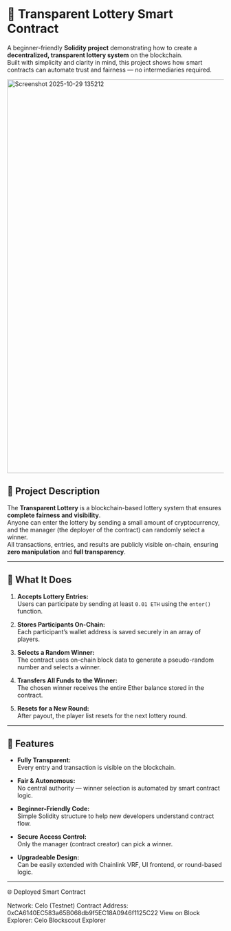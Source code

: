 # 🎰 Transparent Lottery Smart Contract

A beginner-friendly **Solidity project** demonstrating how to create a **decentralized, transparent lottery system** on the blockchain.  
Built with simplicity and clarity in mind, this project shows how smart contracts can automate trust and fairness — no intermediaries required.

<img width="1801" height="915" alt="Screenshot 2025-10-29 135212" src="https://github.com/user-attachments/assets/5794b990-1929-4f3c-986d-afe1b35f9a70" />


## 🧩 Project Description

The **Transparent Lottery** is a blockchain-based lottery system that ensures **complete fairness and visibility**.  
Anyone can enter the lottery by sending a small amount of cryptocurrency, and the manager (the deployer of the contract) can randomly select a winner.  
All transactions, entries, and results are publicly visible on-chain, ensuring **zero manipulation** and **full transparency**.

---

## 🚀 What It Does

1. **Accepts Lottery Entries:**  
   Users can participate by sending at least `0.01 ETH` using the `enter()` function.

2. **Stores Participants On-Chain:**  
   Each participant’s wallet address is saved securely in an array of players.

3. **Selects a Random Winner:**  
   The contract uses on-chain block data to generate a pseudo-random number and selects a winner.

4. **Transfers All Funds to the Winner:**  
   The chosen winner receives the entire Ether balance stored in the contract.

5. **Resets for a New Round:**  
   After payout, the player list resets for the next lottery round.

---

## 🌟 Features

- **Fully Transparent:**  
  Every entry and transaction is visible on the blockchain.  

- **Fair & Autonomous:**  
  No central authority — winner selection is automated by smart contract logic.  

- **Beginner-Friendly Code:**  
  Simple Solidity structure to help new developers understand contract flow.  

- **Secure Access Control:**  
  Only the manager (contract creator) can pick a winner.  

- **Upgradeable Design:**  
  Can be easily extended with Chainlink VRF, UI frontend, or round-based logic.

---



🌐 Deployed Smart Contract

Network: Celo (Testnet)
Contract Address: 0xCA6140EC583a65B068db9f5EC18A0946f1125C22
View on Block Explorer: Celo Blockscout Explorer
